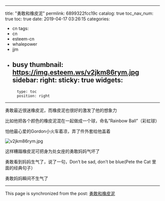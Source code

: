 
---
title: "勇敢和橡皮泥"
permlink: 6899322fcc19c
catalog: true
toc_nav_num: true
toc: true
date: 2019-04-17 03:26:15
categories:
- cn
tags:
- cn
- esteem-cn
- whalepower
- jjm
- busy
thumbnail: https://img.esteem.ws/v2jkm86rym.jpg
sidebar:
    right:
        sticky: true
widgets:
    -
        type: toc
        position: right
---


勇敢最近很迷橡皮泥，而橡皮泥也很好的激发了他的想象力

比如他把各个颜色的橡皮泥混在一起做成一个球，命名”Rainbow Ball”（彩虹球）

怕他最心爱的Gordon小火车着凉，弄了件外套给他盖着

![v2jkm86rym.jpg](https://img.esteem.ws/v2jkm86rym.jpg)

这样糟蹋橡皮泥可把身为处女座的勇敢妈妈气坏了

勇敢看到妈妈生气了，说了一句，Don’t be sad, don’t be blue(Pete the Cat 里面的经典句子）

勇敢妈妈瞬间不生气了


- - -

This page is synchronized from the post: [勇敢和橡皮泥](https://steemit.com/@ericet/6899322fcc19c)
